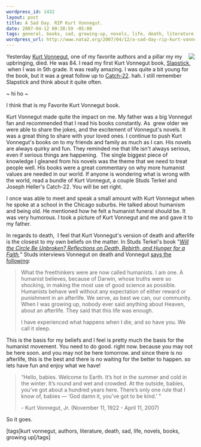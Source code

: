 ```yaml
--- 
wordpress_id: 1432
layout: post
title: A Sad Day. RIP Kurt Vonnegut.
date: 2007-04-12 00:38:59 -05:00
tags: general, books, sad, growing-up, novels, life, death, literature, authors, kurt-vonnegut
wordpress_url: http://www.nata2.org/2007/04/12/a-sad-day-rip-kurt-vonnegut/
---
```

<p><img src="http://farm1.static.flickr.com/234/456138744_bd159ed29d_m.jpg" align="right">Yesterday <a href="http://en.wikipedia.org/wiki/Kurt_Vonnegut">Kurt Vonnegut</a>, one of my favorite authors and a pillar my my upbringing, died. He was 84. I read my first Kurt Vonnegut book, <a href="http://www.amazon.com/Slapstick-Lonesome-More-Kurt-Vonnegut/dp/0385334230/ref=pd_bbs_sr_10/104-8140476-8316711?ie=UTF8&amp;s=books&amp;qid=1176359408&amp;sr=8-10">Slapstick</a>, &nbsp;when I was in 5th grade. It was really amazing. I was quite a bit young for the book, but it was a great follow up to <a href="http://www.amazon.com/Catch-22-Novel-Simon-Schuster-Classics/dp/0684865130/ref=pd_bbs_sr_1/104-8140476-8316711?ie=UTF8&amp;s=books&amp;qid=1176360307&amp;sr=1-1">Catch-22</a>. hah. I still remember Slapstick and think about it quite often.  <p>~ hi ho ~ <p>I think that is my Favorite Kurt Vonnegut book.  <p>Kurt Vonnegut made quite the impact on me.&nbsp;My father was a big Vonnegut fan and recommended that I read his books constantly. As&nbsp; grew older we were able to share the jokes, and the excitement of Vonnegut's novels. It was a great thing to share with your loved ones. I continue to push Kurt Vonnegut's books on to my friends and family as much as I can. His novels are always quirky and fun. They reminded me that life isn't always serious, even if serious things are happening.&nbsp; The single biggest piece of knowledge I gleaned from his novels was the theme that&nbsp;we need to treat people well. His books were a great commentary on why more humanist values are needed in our world. If anyone is wondering what is wrong with the world, read a bundle of Kurt Vonnegut, a couple Studs Terkel and Joseph Heller's Catch-22. You will be set right. <p>I once was able to meet and speak a small amount with Kurt Vonnegut when he spoke at a school in the Chicago suburbs. He talked about humanism and being old. He mentioned how he felt a humanist funeral should&nbsp;be. It was very humorous. I took a picture of Kurt Vonnegut and me and gave&nbsp;it to my father.  <p>In regards to death,&nbsp; I feel that Kurt Vonnegut's version of death and afterlife is the closest to my own beliefs on the matter.&nbsp;In Studs Terkel's book&nbsp;"<i><a href="http://www.amazon.com/Will-Circle-Unbroken-Reflections-Ballantine/dp/0345451201/ref=pd_bbs_sr_7/104-8140476-8316711?ie=UTF8&amp;s=books&amp;qid=1176360262&amp;sr=8-7">Will the Circle Be Unbroken? Reflections on Death, Rebirth, and Hunger for a Faith</a>,</i>" Studs interviews Vonnegut on death and Vonnegut <a href="http://speakingoffaith.publicradio.org/programs/studsterkel/vonnegut.shtml">says the following</a>: <blockquote> <p>What the freethinkers were are now called humanists. I am one. A humanist believes, because of Darwin, whose truths were so shocking, in making the most use of good science as possible. Humanists behave well without any expectation of either reward or punishment in an afterlife. We serve, as best we can, our community. When I was growing up, nobody ever said anything about Heaven, about an afterlife. They said that this life was enough. <p>I have experienced what happens when I die, and so have you. We call it sleep.</p></blockquote> <p>This is the basis for my beliefs and I feel is pretty much the basis for the humanist movement. You need to do good. right now. because you may not be here soon. and you may not be here tomorrow. and since there is no afterlife, this is the best and there is no waiting for the better to happen. so lets have fun and enjoy what we have! <blockquote> <p>“Hello, babies. Welcome to Earth. It’s hot in the summer and cold in the winter. It’s round and wet and crowded. At the outside, babies, you’ve got about a hundred years here. There’s only one rule that I know of, babies — ‘God damn it, you’ve got to be kind.’ ” </p> <p>- Kurt Vonnegut, Jr. (November 11, 1922 - April 11, 2007) </p></blockquote> <p>So it goes. </p> <div class="wlWriterSmartContent" id="0767317B-992E-4b12-91E0-4F059A8CECA8:38b4925d-f122-4be7-89cf-474a253a242f" contenteditable="false" style="padding-right: 0px; display: inline; padding-left: 0px; padding-bottom: 0px; margin: 0px; padding-top: 0px">[tags]kurt vonnegut, authors, literature, death, sad, life, novels, books, growing up[/tags]</div>
